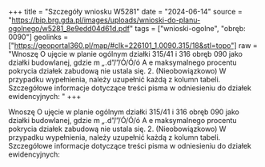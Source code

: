 +++
title = "Szczegóły wniosku W5281"
date = "2024-06-14"
source = "https://bip.brg.gda.pl/images/uploads/wnioski-do-planu-ogolnego/w5281_8e9edd04d61d.pdf"
tags = ["wnioski-ogolne", "obręb: 0090"]
geolinks = ["https://geoportal360.pl/map/#clk=226101_1.0090.315/18&stl=topo"]
raw = "Wnoszę O ujęcie w planie ogólnym działki 315/41 i 316 obręb 090 jako działki budowlanej, gdzie m _„_.d”/”/Ó/Ó/ó A e maksymalnego procentu pokrycia działek zabudową nie ustala się. 2. (Nieobowiązkowo) W przypadku wypełnienia, należy uzupełnić każdą z kolumn tabeli. Szczegółowe informacje dotyczące treści pisma w odniesieniu do działek ewidencyjnych: "
+++

Wnoszę O ujęcie w planie ogólnym działki 315/41 i 316 obręb 090 jako działki budowlanej, gdzie
m _„_.d”/”/Ó/Ó/ó A
e
maksymalnego procentu pokrycia działek zabudową nie ustala się.
2. (Nieobowiązkowo) W przypadku wypełnienia, należy uzupełnić każdą z kolumn tabeli.
Szczegółowe informacje dotyczące treści pisma w odniesieniu do działek ewidencyjnych:




